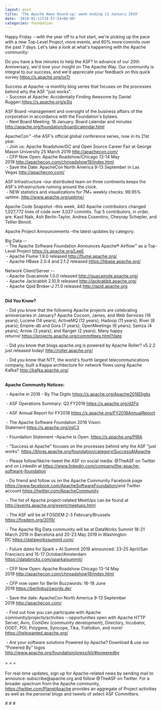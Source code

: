 ```yaml
---
layout: post
title: 'The Apache News Round-up: week ending 11 January 2019'
date: '2019-01-11T14:57:54+00:00'
categories: foundation
---
```

<p>Happy Friday --with the year off to a hot start, we're picking up the pace with a new Top-Level Project, more events, and 80% more commits over the past 7 days. Let's take a look at what's happening with the Apache community:</p> 
  <p>Do you have a few minutes to help the ASF? In advance of our 20th Anniversary, we'd love your insight on The Apache Way. Our community is integral to our success, and we'd appreciate your feedback on this quick survey <a href="https://s.apache.org/oxTr">https://s.apache.org/oxTr</a> </p> 
  <p>Success at Apache&nbsp;–a monthly blog series that focuses on the processes behind why the ASF &quot;just works&quot;.<br />&nbsp;- Success at Apache: Accidentally Finding Awesome by Daniel Ruggeri&nbsp;<a href="https://s.apache.org/e3is">https://s.apache.org/e3is</a></p> 
  <p>ASF Board –management and oversight of the business affairs of the corporation in accordance with the Foundation's bylaws.<br />&nbsp;- Next Board Meeting: 16 January. Board calendar and minutes <a href="http://apache.org/foundation/board/calendar.html">http://apache.org/foundation/board/calendar.html</a></p> 
  <div> 
    <p>ApacheCon™ –the ASF's official global conference series, now in its 21st year.<br />&nbsp;-&nbsp;Join us: Apache Roadshow/DC and Open Source Career Fair at George Mason University 25 March 2019 <a href="http://apachecon.com/">http://apachecon.com/</a> <br />&nbsp;- CFP Now Open: Apache Roadshow/Chicago 13-14 May 2019&nbsp;<a href="http://apachecon.com/chiroadshow19/index.html">http://apachecon.com/chiroadshow19/index.html</a><br />&nbsp;- Save the Date: ApacheCon North America 9-13 September in Las Vegas&nbsp;<a href="http://apachecon.com/">http://apachecon.com/</a></p> 
    <p>ASF Infrastructure –our distributed team on three continents keeps the ASF's infrastructure running around the clock.<br />&nbsp;- NEW statistics and visualizations for 7M+ weekly checks: 99.95% uptime.&nbsp;<a href="http://www.apache.org/uptime/">http://www.apache.org/uptime/</a></p> 
    <p>Apache Code Snapshot –this week, 440 Apache contributors changed 1,027,772 lines of code over 3,027 commits. Top 5 contributors, in order, are: Kaxil Naik, Ash Berlin-Taylor, Andrea Cosentino, Chesnay Schepler, and Tellier Benoit.</p> 
    <p> </p> 
    <p>Apache Project Announcements&nbsp;–the latest updates by category.<br /></p> 
    <p>Big Data --<br />&nbsp;-&nbsp;The Apache Software Foundation Announces Apache® Airflow™ as a Top-Level Project&nbsp;<a href="https://s.apache.org/LeeE">https://s.apache.org/LeeE</a><br />&nbsp;- Apache Flume 1.9.0 released&nbsp;<a href="http://flume.apache.org/">http://flume.apache.org/</a><br />&nbsp;- Apache HBase 2.0.4 and 2.1.2 released&nbsp;<a href="https://hbase.apache.org/">https://hbase.apache.org/</a></p> 
    <p>Network Client/Server --<br />&nbsp;- Apache Guacamole 1.0.0 released&nbsp;<a href="http://guacamole.apache.org/">http://guacamole.apache.org/</a><br />&nbsp;-&nbsp;Apache Jackrabbit 2.10.9 released&nbsp;<a href="http://jackrabbit.apache.org/">http://jackrabbit.apache.org/</a><br />&nbsp;- Apache Qpid Broker-J 7.1.0 released&nbsp;<a href="http://qpid.apache.org">http://qpid.apache.org</a><br /><br /></p> 
    <p> </p> 
    <p><strong>Did You Know?</strong></p> 
    <div> 
      <p>&nbsp;- Did you know that the following Apache projects are celebrating anniversaries in January? Apache Cocoon, James, and Web Services (16 years); Lucene (14 years); ActiveMQ (12 years); Hadoop (11 years); River (8 years); Empire-db and Gora (7 years); OpenMeetings (6 years); Samza (4 years); Arrow (3 years); and Ranger (2 years). Many happy returns!&nbsp;<a href="https://projects.apache.org/committees.html?date">https://projects.apache.org/committees.html?date</a></p> 
      <p>&nbsp;- Did you know that blogs.apache.org is powered by Apache Roller?&nbsp;v5.2.2 just released today!&nbsp;<a href="http://roller.apache.org/">http://roller.apache.org/</a> </p> 
      <p>&nbsp;- Did you know that NTT, the world's fourth largest telecommunications company, built a Kappa architecture for network flows using Apache Kafka?&nbsp;<a href="http://kafka.apache.org/">http://kafka.apache.org/</a><br /><br /></p> 
      <p><strong>Apache Community Notices:</strong></p> 
    </div> 
    <p>&nbsp;- Apache in 2018 - By The Digits <a href="https://s.apache.org/Apache2018Digits">https://s.apache.org/Apache2018Digits</a></p> 
    <p>&nbsp;-&nbsp;ASF Operations Summary: Q2 FY2019 <a href="https://s.apache.org/d2Fq">https://s.apache.org/d2Fq</a></p> 
    <p>&nbsp;- ASF Annual Report for FY2018&nbsp;<a href="https://s.apache.org/FY2018AnnualReport">https://s.apache.org/FY2018AnnualReport</a></p> 
    <p>&nbsp;- The Apache Software Foundation 2018 Vision Statement&nbsp;<a href="https://s.apache.org/zqC3">https://s.apache.org/zqC3</a></p> 
    <p>&nbsp;- Foundation Statement –Apache Is Open.&nbsp;<a href="https://s.apache.org/PIRA">https://s.apache.org/PIRA</a></p> 
    <div> 
      <p>&nbsp;- &quot;Success at Apache&quot; focuses on the processes behind why the ASF &quot;just works&quot;. <a href="https://blogs.apache.org/foundation/category/SuccessAtApache">https://blogs.apache.org/foundation/category/SuccessAtApache</a></p> 
    </div> 
    <div> 
      <p>&nbsp;- Please follow/like/re-tweet the ASF on social media: @TheASF on Twitter and on LinkedIn at <a href="https://www.linkedin.com/company/the-apache-software-foundation">https://www.linkedin.com/company/the-apache-software-foundation</a></p> 
      <p>&nbsp;- Do friend and follow us on the Apache Community Facebook page <a href="https://www.facebook.com/ApacheSoftwareFoundation/">https://www.facebook.com/ApacheSoftwareFoundation/</a>and Twitter account <a href="https://twitter.com/ApacheCommunity">https://twitter.com/ApacheCommunity</a></p> 
    </div> 
    <div> 
      <p><a href="https://feathercast.apache.org/"></a></p> 
    </div> 
    <div> 
      <p>&nbsp;- The list of Apache project-related MeetUps can be found at <a href="http://events.apache.org/event/meetups.html">http://events.apache.org/event/meetups.html<br /></a></p> 
    </div> 
    <div> 
      <p>&nbsp;- The ASF will be at FOSDEM 2-3 February/Brussels <a href="https://fosdem.org/2019/">https://fosdem.org/2019/</a></p> 
      <p>&nbsp;- The Apache Big Data community will be at&nbsp;DataWorks Summit 18-21 March 2019 in Barcelona and&nbsp;20-23 May 2019 in Washington DC&nbsp;<a href="https://dataworkssummit.com/">https://dataworkssummit.com/</a></p> 
      <p>&nbsp;- Future dates for Spark + AI Summit 2019 announced: 23-25 April/San Francisco and 15-17 October/Amsterdam <font color="#bb0000"><a href="https://databricks.com/sparkaisummit/">https://databricks.com/sparkaisummit/</a></font></p>&nbsp;- CFP Now Open: Apache Roadshow Chicago 13-14 May 2019&nbsp;<a href="http://apachecon.com/chiroadshow19/index.html">http://apachecon.com/chiroadshow19/index.html</a><br /> 
      <p>&nbsp;- CFP now open for Berlin Buzzwords: 16-18 June 2019&nbsp;<a href="https://berlinbuzzwords.de/">https://berlinbuzzwords.de/</a></p> 
      <p>&nbsp;- Save the date: ApacheCon North America 9-13 September 2019&nbsp;<a href="http://apachecon.com/">http://apachecon.com/</a></p> 
      <p>&nbsp;- Find out how you can participate with Apache community/projects/activities --opportunities open with Apache HTTP Server, Avro, ComDev (community development), Directory, Incubator, OODT, POI, Polygene, Syncope, Tika, Trafodion, and more! <a href="https://helpwanted.apache.org/">https://helpwanted.apache.org/</a></p> 
    </div> 
    <div>&nbsp;- Are your software solutions Powered by Apache? Download &amp; use our &quot;Powered By&quot; logos <a href="http://www.apache.org/foundation/press/kit/#poweredby">http://www.apache.org/foundation/press/kit/#poweredby</a></div> 
    <div><br /></div> 
    <div>= = =</div> 
    <div><br /></div> 
    <div>For real-time updates, sign up for Apache-related news by sending mail to announce-subscribe@apache.org and follow @TheASF on Twitter. For a broader spectrum from the Apache community, <a href="https://twitter.com/PlanetApache">https://twitter.com/PlanetApache</a> provides an aggregate of Project activities as well as the personal blogs and tweets of select ASF Committers.</div> 
  </div> 
  <p># # #</p>
